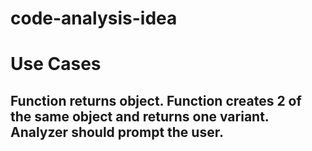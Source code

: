 # code-analysis-idea
Use Cases 
=========

## Function returns object. Function creates 2 of the same object and returns one variant. Analyzer should prompt the user.
